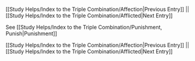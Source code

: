 [[Study Helps/Index to the Triple Combination/Affection|Previous Entry]]  ||  [[Study Helps/Index to the Triple Combination/Afflicted|Next Entry]]

 See [[Study Helps/Index to the Triple Combination/Punishment, Punish|Punishment]]

[[Study Helps/Index to the Triple Combination/Affection|Previous Entry]]  ||  [[Study Helps/Index to the Triple Combination/Afflicted|Next Entry]]